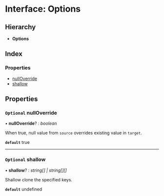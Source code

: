 
# Interface: Options

## Hierarchy

* **Options**

## Index

### Properties

* [nullOverride](applytodefaults.options.md#optional-nulloverride)
* [shallow](applytodefaults.options.md#optional-shallow)

## Properties

### `Optional` nullOverride

• **nullOverride**? : *boolean*

When true, null value from `source` overrides existing value in `target`.

**`default`** true

___

### `Optional` shallow

• **shallow**? : *string[] | string[][]*

Shallow clone the specified keys.

**`default`** undefined
